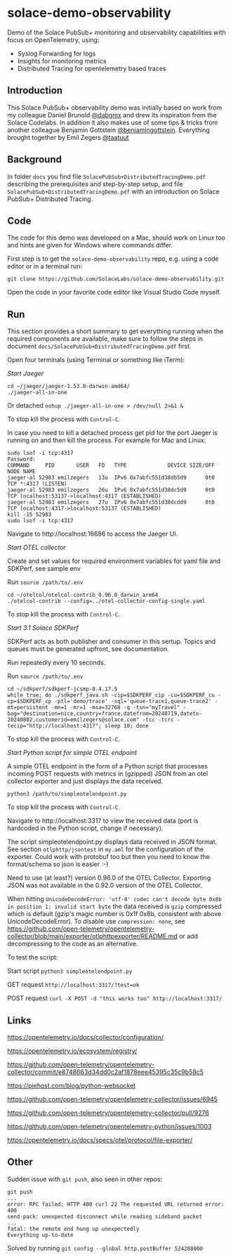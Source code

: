 # solace-demo-observability
Demo of the Solace PubSub+ monitoring and observability capabilities with focus on OpenTelemetry, using:

- Syslog Forwarding for logs
- Insights for monitoring metrics
- Distributed Tracing for opentelemetry based traces

Introduction
---
This Solace PubSub+ observability demo was initially based on work from my colleague Daniel Brunold [@dabgmx](https://www.github.com/dabgmx) and drew its inspiration from the Solace Codelabs. In addition it also makes use of some tips & tricks from another colleague Benjamin Gottstein [@benjamingottstein](https://github.com/benjamingottstein). Everything brought together by Emil Zegers [@taatuut](https://www.github.com/taatuut)

Background
---
In folder `docs` you find file `SolacePubSub+DistributedTracingDemo.pdf` describing the prerequisites and step-by-step setup, and file `SolacePubSub+DistributedTracingDemo.pdf` with an introduction on Solace PubSub+ Distributed Tracing.

Code
---
The code for this demo was developed on a Mac, should work on Linux too and hints are given for Windows where commands differ.

First step is to get the `solace-demo-observability` repo, e.g. using a code editor or in a terminal run:

`git clone https://github.com/SolaceLabs/solace-demo-observability.git`

Open the code in your favorite code editor like Visual Studio Code myself.

Run
---
This section provides a short summary to get everything running when the required components are available, make sure to follow the steps in document `docs/SolacePubSub+DistributedTracingDemo.pdf` first.

Open four terminals (using Terminal or something like iTerm):

_Start Jaeger_

```
cd ~/jaeger/jaeger-1.53.0-darwin-amd64/
./jaeger-all-in-one
```

Or detached `nohup ./jaeger-all-in-one > /dev/null 2>&1 &`

To stop kill the process with `Control-C`.

In case you need to kill a detached process get pid for the port Jaeger is running on and then kill the process. For example for Mac and Linux:

```
sudo lsof -i tcp:4317
Password:
COMMAND     PID       USER   FD   TYPE             DEVICE SIZE/OFF NODE NAME
jaeger-al 52983 emilzegers   13u  IPv6 0x7abfc551d38db5d9      0t0  TCP *:4317 (LISTEN)
jaeger-al 52983 emilzegers   26u  IPv6 0x7abfc551d38dc5d9      0t0  TCP localhost:53137->localhost:4317 (ESTABLISHED)
jaeger-al 52983 emilzegers   27u  IPv6 0x7abfc551d38dcdd9      0t0  TCP localhost:4317->localhost:53137 (ESTABLISHED)
kill -15 52983
sudo lsof -i tcp:4317

```

Navigate to http://localhost:16686 to access the Jaeger UI.

_Start OTEL collector_

Create and set values for required environment variables for yaml file and SDKPerf, see sample.env

Run `source /path/to/.env`

```
cd ~/otelcol/otelcol-contrib_0.96.0_darwin_arm64
./otelcol-contrib --config=../otel-collector-config-single.yaml
```

To stop kill the process with `Control-C`.

_Start 3.1	Solace SDKPerf_

SDKPerf acts as both publisher and consumer in this sertup. Topics and queues must be generated upfront, see documentation.

Run repeatedly every 10 seconds.

Run `source /path/to/.env`

```
cd ~/sdkperf/sdkperf-jcsmp-8.4.17.5
while true; do ./sdkperf_java.sh -cip=$SDKPERF_cip -cu=$SDKPERF_cu -cp=$SDKPERF_cp -ptl='demo/trace' -sql='queue-trace1,queue-trace2' -mt=persistent -mn=1 -mr=1 -msa=32768 -q -tsn="myTravel" -bag="destination=nice,country=france,datefrom=20240719,dateto-20240802,customerid=emilzegers@solace.com" -tcc -tcrc -tecip="http://localhost:4317"; sleep 10; done
```

To stop kill the process with `Control-C`.

_Start Python script for simple OTEL endpoint_

A simple OTEL endpoint in the form of a Python script that processes incoming POST requests with metrics in (gzipped) JSON from an otel collector exporter and just displays the data received.

`python3 /path/to/simpleotelendpoint.py`

To stop kill the process with `Control-C`.

Navigate to http://localhost:3317 to view the received data (port is hardcoded in the Python script, change if necessary).

The script simpleotelendpoint.py displays data received in JSON format. See section `otlphttp/jsontest` in `my.aml` for the configuration of the exporter. Could work with protobuf too but then you need to know the format/schema so json is easier :-)

Need to use (at least?) version 0.96.0 of the OTEL Collector. Exporting JSON was not available in the 0.92.0 version of the OTEL Collector.

When hitting `UnicodeDecodeError: 'utf-8' codec can't decode byte 0x8b in position 1: invalid start byte` the data received is `gzip` compressed which is default (gzip's magic number is 0x1f 0x8b, consistent with above UnicodeDecodeError). To disable use `compression: none`, see https://github.com/open-telemetry/opentelemetry-collector/blob/main/exporter/otlphttpexporter/README.md or add decompressing to the code as an alternative.

To test the script:

Start script `python3 simpleotelendpoint.py`

GET request `http://localhost:3317/?test=ok`

POST request `curl -X POST -d "this works too" http://localhost:3317/`

Links
---

https://opentelemetry.io/docs/collector/configuration/

https://opentelemetry.io/ecosystem/registry/

https://github.com/open-telemetry/opentelemetry-collector/commit/e8748663d34dd0c2af1878eee45395c35c9b58c5

https://piehost.com/blog/python-websocket

https://github.com/open-telemetry/opentelemetry-collector/issues/6945

https://github.com/open-telemetry/opentelemetry-collector/pull/9276

https://github.com/open-telemetry/opentelemetry-python/issues/1003

https://opentelemetry.io/docs/specs/otel/protocol/file-exporter/

Other
---

Sudden issue with `git push`, also seen in other repos:

```
git push
...
error: RPC failed; HTTP 400 curl 22 The requested URL returned error: 400
send-pack: unexpected disconnect while reading sideband packet
...
fatal: the remote end hung up unexpectedly
Everything up-to-date
```

Solved by running `git config --global http.postBuffer 524288000`
